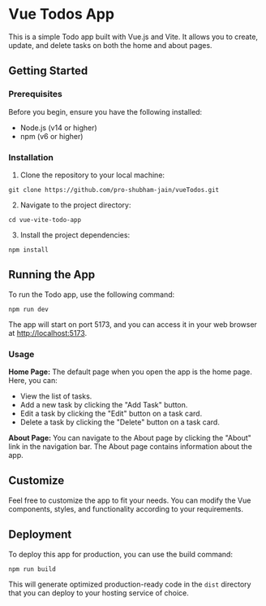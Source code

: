 <h1>Vue Todos App</h1>

<p>This is a simple Todo app built with Vue.js and Vite. It allows you to create, update, and delete tasks on both the home and about pages.</p>

<h2>Getting Started</h2>

<h3>Prerequisites</h3>
<p>Before you begin, ensure you have the following installed:</p>
<ul>
    <li>Node.js (v14 or higher)</li>
    <li>npm (v6 or higher)</li>
</ul>

<h3>Installation</h3>
<ol>
    <li>Clone the repository to your local machine:</li>
</ol>
<code>git clone https://github.com/pro-shubham-jain/vueTodos.git</code>
<ol start="2">
    <li>Navigate to the project directory:</li>
</ol>
<code>cd vue-vite-todo-app</code>
<ol start="3">
    <li>Install the project dependencies:</li>
</ol>
<code>npm install</code>

<h2>Running the App</h2>
<p>To run the Todo app, use the following command:</p>
<code>npm run dev</code>

<p>The app will start on port 5173, and you can access it in your web browser at <a href="http://localhost:5173">http://localhost:5173</a>.</p>

<h3>Usage</h3>
<p><strong>Home Page:</strong> The default page when you open the app is the home page. Here, you can:</p>
<ul>
    <li>View the list of tasks.</li>
    <li>Add a new task by clicking the "Add Task" button.</li>
    <li>Edit a task by clicking the "Edit" button on a task card.</li>
    <li>Delete a task by clicking the "Delete" button on a task card.</li>
</ul>

<p><strong>About Page:</strong> You can navigate to the About page by clicking the "About" link in the navigation bar. The About page contains information about the app.</p>

<h2>Customize</h2>
<p>Feel free to customize the app to fit your needs. You can modify the Vue components, styles, and functionality according to your requirements.</p>

<h2>Deployment</h2>
<p>To deploy this app for production, you can use the build command:</p>
<code>npm run build</code>

<p>This will generate optimized production-ready code in the <code>dist</code> directory that you can deploy to your hosting service of choice.</p>
